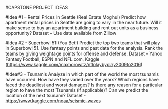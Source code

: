 #CAPSTONE PROJECT IDEAS

#Idea #1 – Rental Prices in Seattle (Real Estate Moghul)
Predict how apartment rental prices in Seattle are going to vary in the near future. Will it make sense to buy an apartment building and rent out units as a business opportunity?
Dataset – Use date available from Zillow

#Idea #2 - Superbowl 51 (You Bet!)
Predict the top two teams that will play in Superbowl 51. Use fantasy points and past data for the analysis. Rank the teams by giving weightage points for offense and defense. 
Dataset – Yahoo Fantasy Football, ESPN and NFL.com,
 Kaggle (https://www.kaggle.com/maxhorowitz/nflplaybyplay2009to2016)

#Idea#3 – Tsunamis
Analyze in which part of the world the most tsunamis have occurred. How have they varied over the years? Which regions have faced the deadliest and worst damages? Is there any reason for a particular region to have the most Tsunamis (if applicable)? Can we predict the location of the next tsunami?
Dataset - https://www.kaggle.com/noaa/seismic-waves
